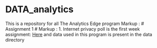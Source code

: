 # DATA_analytics
This is a repository for all The Analytics Edge program 
Markup :  # Assignment 1 #
Markup : 1. Internet privacy poll is the first week assignment:
[Here](https://github.com/anilcs13m/DATA_analytics/blob/master/InternetPrivacyPoll.R) and data used in this program is 
present in the data directory

